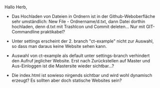 Hallo Herb,

+ Das Hochladen von Dateien in Ordnern ist in der Github-Weboberfläche sehr umständlich: New File - Ordnername/d.txt, dann Datei dorthin hochladen, denn d.txt mit TrashIcon und Commit deleten... Nur mit GIT-Commandline praktikabel?

+ Unter settings erscheint der 2. branch "ct-example" nicht zur Auswahl, so dass man daraus keine Website sehen kann.

+ Auswahl von ct-example als default unter settings-branch verhindert den Aufruf jeglicher Website. Erst nach Zurückstellen auf Master und Aus-Einloggen ist die Mastersite wieder sichtbar...?

+ Die index.html ist sowieso nirgends sichtbar und wird wohl dynamisch erzeugt? Es sollten aber doch statische Websites sein?


